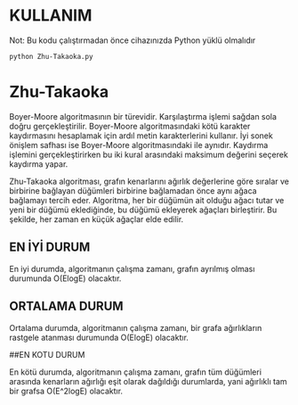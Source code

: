 # KULLANIM

Not: Bu kodu çalıştırmadan önce cihazınızda Python yüklü olmalıdır

```
python Zhu-Takaoka.py
```

# Zhu-Takaoka
 Boyer-Moore algoritmasının bir türevidir. Karşılaştırma işlemi sağdan sola doğru gerçekleştirilir. Boyer-Moore algoritmasındaki kötü karakter kaydırmasını hesaplamak için ardıl metin karakterlerini kullanır. İyi sonek önişlem safhası ise Boyer-Moore algoritmasındaki ile aynıdır. Kaydırma işlemini gerçekleştirirken bu iki kural arasındaki maksimum değerini seçerek kaydırma yapar.
 
 Zhu-Takaoka algoritması, grafın kenarlarını ağırlık değerlerine göre sıralar ve birbirine bağlayan düğümleri birbirine bağlamadan önce aynı ağaca bağlamayı tercih eder. Algoritma, her bir düğümün ait olduğu ağacı tutar ve yeni bir düğümü eklediğinde, bu düğümü ekleyerek ağaçları birleştirir. Bu şekilde, her zaman en küçük ağaçlar elde edilir.

## EN İYİ DURUM

En iyi durumda, algoritmanın çalışma zamanı, grafın ayrılmış olması durumunda O(ElogE) olacaktır.

## ORTALAMA DURUM

Ortalama durumda, algoritmanın çalışma zamanı, bir grafa ağırlıkların rastgele atanması durumunda O(ElogE) olacaktır.

##EN KOTU DURUM

En kötü durumda, algoritmanın çalışma zamanı, grafın tüm düğümleri arasında kenarların ağırlığı eşit olarak dağıldığı durumlarda, yani ağırlıklı tam bir grafsa O(E^2logE) olacaktır.

 
 
